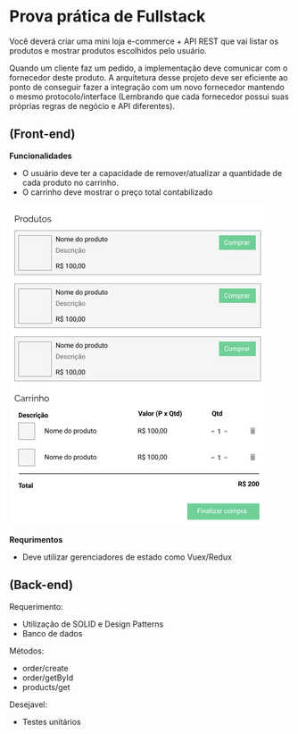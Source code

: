 # Prova prática de Fullstack

Você deverá criar uma mini loja e-commerce + API REST que vai listar os produtos e mostrar produtos escolhidos pelo usuário.

Quando um cliente faz um pedido, a implementação deve comunicar com o fornecedor deste produto. A arquitetura desse projeto deve ser eficiente ao ponto de conseguir fazer a integração com um novo fornecedor mantendo o mesmo protocolo/interface (Lembrando que cada fornecedor possui suas próprias regras de negócio e API diferentes).

## (Front-end)

**Funcionalidades**

- O usuário deve ter a capacidade de remover/atualizar a quantidade de cada produto no carrinho. 
- O carrinho deve mostrar o preço total contabilizado

![cart](image1.png)

**Requrimentos**

- Deve utilizar gerenciadores de estado como Vuex/Redux



## (Back-end)

Requerimento:

- Utilização de SOLID e Design Patterns
- Banco de dados

Métodos:
- order/create
- order/getById
- products/get

Desejavel:
- Testes unitários


